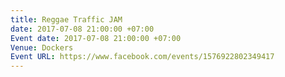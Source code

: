 ```yaml
---
title: Reggae Traffic JAM
date: 2017-07-08 21:00:00 +07:00
Event date: 2017-07-08 21:00:00 +07:00
Venue: Dockers
Event URL: https://www.facebook.com/events/1576922802349417
---
```


